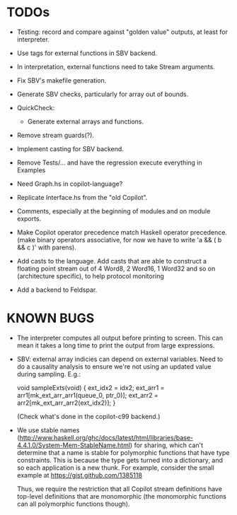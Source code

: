 TODOs
=====

* Testing: record and compare against "golden value" outputs, at least for
  interpreter.

* Use tags for external functions in SBV backend.

* In interpretation, external functions need to take Stream arguments.

* Fix SBV's makefile generation.

* Generate SBV checks, particularly for array out of bounds.

* QuickCheck:

    * Generate external arrays and functions.
 
*  Remove stream guards(?).

* Implement casting for SBV backend.

* Remove Tests/... and have the regression execute everything in Examples

* Need Graph.hs in copilot-language?

* Replicate Interface.hs from the "old Copilot".

* Comments, especially at the beginning of modules and on module exports.

* Make Copilot operator precedence match Haskell operator precedence.  (make
  binary operators associative, for now we have to write 'a && ( b && c )' with
  parens).

* Add casts to the language.  Add casts that are able to construct a floating
  point stream out of 4 Word8, 2 Word16, 1 Word32 and so on (architecture
  specific), to help protocol monitoring

* Add a backend to Feldspar.


KNOWN BUGS
====

* The interpreter computes all output before printing to screen.  This can mean
  it takes a long time to print the output from large expressions.

* SBV: external array indicies can depend on external variables.  Need to do a
  causality analysis to ensure we're not using an updated value during sampling.
  E.g.:

  void sampleExts(void) {
    ext_idx2 = idx2;
    ext_arr1 = arr1[mk_ext_arr_arr1(queue_0, ptr_0)];
    ext_arr2 = arr2[mk_ext_arr_arr2(ext_idx2)];
  }

  (Check what's done in the copilot-c99 backend.)

* We use stable names
  (http://www.haskell.org/ghc/docs/latest/html/libraries/base-4.4.1.0/System-Mem-StableName.html)
  for sharing, which can't determine that a name is stable for polymorphic
  functions that have type constraints.  This is because the type gets turned
  into a dictionary, and so each application is a new thunk.  For example,
  consider the small example at https://gist.github.com/1385118

  Thus, we require the restriction that all Copilot stream definitions have
  top-level definitions that are monomorphic (the monomorphic functions can all
  polymorphic functions though).

